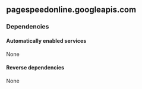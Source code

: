 ## pagespeedonline.googleapis.com

### Dependencies

#### Automatically enabled services

None

#### Reverse dependencies

None
